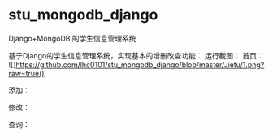 # stu_mongodb_django
Django+MongoDB 的学生信息管理系统


基于Django的学生信息管理系统，实现基本的增删改查功能：
运行截图：
首页：
 ![]https://github.com/lhc0101/stu_mongodb_django/blob/master/Jietu/1.png?raw=true()



添加：
 
 



修改：
 
 



查询：
 
 



